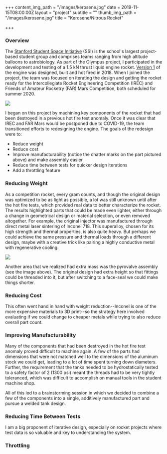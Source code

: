 +++
content_img_path = "/images/kerosene.jpg"
date = 2019-11-15T08:00:00Z
layout = "project"
subtitle = ""
thumb_img_path = "/images/kerosene.jpg"
title = "Kerosene/Nitrous Rocket"

+++
### Overview

The [Stanford Student Space Initiative](https://stanfordssi.org/) (SSI) is the school's largest project-based student group and comprises teams ranging from high altitude balloons to astrobiology. As part of the Olympus project, I participated in the development and testing of a 1.5 kN thrust liquid engine rocket. [Version 1](https://arc.aiaa.org/doi/10.2514/6.2019-4231) of the engine was designed, built and hot fired in 2018. When I joined the project, the team was focused on iterating the design and getting the rocket ready for the Intercollegiate Rocket Engineering Competition (IREC) and Friends of Amateur Rocketry (FAR) Mars Competition, both scheduled for summer 2020.

![](/images/lathe.jpg)

I began on this project by machining key components of the rocket that had been destroyed in a previous hot fire test anomaly. Once it was clear that IREC and FAR Mars would be postponed due to COVID-19, the team transitioned efforts to redesigning the engine. The goals of the redesign were to:

* Reduce weight
* Reduce cost
* Improve manufacturability (notice the chatter marks on the part pictured above) and make assembly easier
* Reduce time between tests for quicker design iterations
* Add a throttling feature

### Reducing Weight

As a competition rocket, every gram counts, and though the original design was optimized to be as light as possible, a lot was still unknown until after the hot fire tests, which provided real data to better characterize the rocket. The results highlighted parts that could be made even lighter, either through a change in geometrical design or material selection, or even removed altogether. For example, the original injector was manufactured through direct metal laser sintering of Inconel 718. This superalloy, chosen for its high strength and thermal properties, is also quite heavy. But perhaps we could achieve the same pressure and thermal loads through a different design, maybe with a creative trick like pairing a highly conductive metal with regenerative cooling.

![](/images/pyrovalves.jpg)

Another area that we realized had extra mass was the pyrovalve assembly (see the image above). The original design had extra height so that fittings could be threaded into it, but after switching to a face-seal we could make things shorter.

### Reducing Cost

This often went hand in hand with weight reduction--Inconel is one of the more expensive materials to 3D print--so the strategy here involved evaluating if we could change to cheaper metals while trying to also reduce overall part count.

### Improving Manufacturability

Many of the components that had been destroyed in the hot fire test anomaly proved difficult to machine again. A few of the parts had dimensions that were not matched well to the dimensions of the aluminum stock we could get, leading to a lot of time spent turning down diameters. Further, the requirement that the tanks needed to be hydrostatically tested to a safety factor of 2 (1300 psi) meant the threads had to be very tightly toleranced, which was difficult to accomplish on manual tools in the student machine shop.

All of this led to a brainstorming session in which we decided to combine a few of the components into a single, additively manufactured part and pursue a welded tank design. 

### Reducing Time Between Tests

I am a big proponent of iterative design, especially on rocket projects where test data is so valuable and key to understanding the system. 

### Throttling